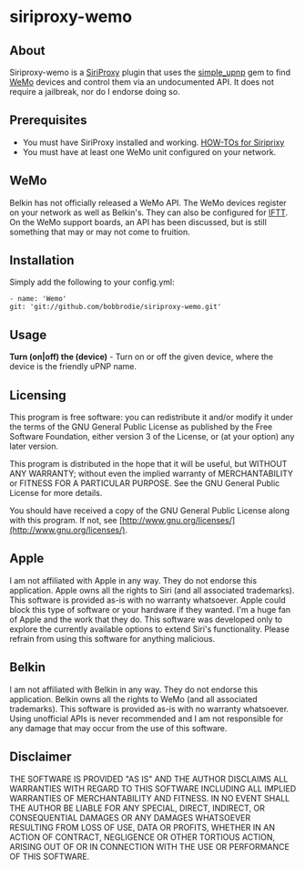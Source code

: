 siriproxy-wemo
==============

About
-----
Siriproxy-wemo is a [SiriProxy](https://github.com/plamoni/SiriProxy) plugin that uses the [simple_upnp](https://github.com/denniskuczynski/simple_upnp) gem to find [WeMo](http://www.belkin.com/us/wemo-switch) devices and control them via an undocumented API. It does not require a jailbreak, nor do I endorse doing so.

Prerequisites
-------------
- You must have SiriProxy installed and working.  [HOW-TOs for Siriprixy](https://github.com/plamoni/SiriProxy/wiki/Installation-How-Tos)
- You must have at least one WeMo unit configured on your network.

WeMo
------

Belkin has not officially released a WeMo API. The WeMo devices register on your network as well as Belkin's. They can also be configured for [IFTT](http://ifttt.com/). On the WeMo support boards, an API has been discussed, but is still something that may or may not come to fruition. 

Installation
------------
Simply add the following to your config.yml:  

    - name: 'Wemo'
    git: 'git://github.com/bobbrodie/siriproxy-wemo.git'


Usage
-----

**Turn (on|off) the (device)** - Turn on or off the given device, where the device is the friendly uPNP name.

Licensing
---------
This program is free software: you can redistribute it and/or modify it under the terms of the GNU General Public License as published by the Free Software Foundation, either version 3 of the License, or (at your option) any later version.

This program is distributed in the hope that it will be useful, but WITHOUT ANY WARRANTY; without even the implied warranty of MERCHANTABILITY or FITNESS FOR A PARTICULAR PURPOSE.  See the GNU General Public License for more details.

You should have received a copy of the GNU General Public License along with this program.  If not, see [http://www.gnu.org/licenses/](http://www.gnu.org/licenses/).

Apple
-----
I am not affiliated with Apple in any way. They do not endorse this application. Apple owns all the rights to Siri (and all associated trademarks). This software is provided as-is with no warranty whatsoever. Apple could block this type of software or your hardware if they wanted. I'm a huge fan of Apple and the work that they do. This software was developed only to explore the currently available options to extend Siri's functionality. Please refrain from using this software for anything malicious.

Belkin
------
I am not affiliated with Belkin in any way. They do not endorse this application. Belkin owns all the rights to WeMo (and all associated trademarks). This software is provided as-is with no warranty whatsoever. Using unofficial APIs is never recommended and I am not responsible for any damage that may occur from the use of this software.

Disclaimer
----------
THE SOFTWARE IS PROVIDED "AS IS" AND THE AUTHOR DISCLAIMS ALL WARRANTIES WITH REGARD TO THIS SOFTWARE INCLUDING ALL IMPLIED WARRANTIES OF MERCHANTABILITY AND FITNESS. IN NO EVENT SHALL THE AUTHOR BE LIABLE FOR ANY SPECIAL, DIRECT, INDIRECT, OR CONSEQUENTIAL DAMAGES OR ANY DAMAGES WHATSOEVER RESULTING FROM LOSS OF USE, DATA OR PROFITS, WHETHER IN AN ACTION OF CONTRACT, NEGLIGENCE OR OTHER TORTIOUS ACTION, ARISING OUT OF OR IN CONNECTION WITH THE USE OR PERFORMANCE OF THIS SOFTWARE.
